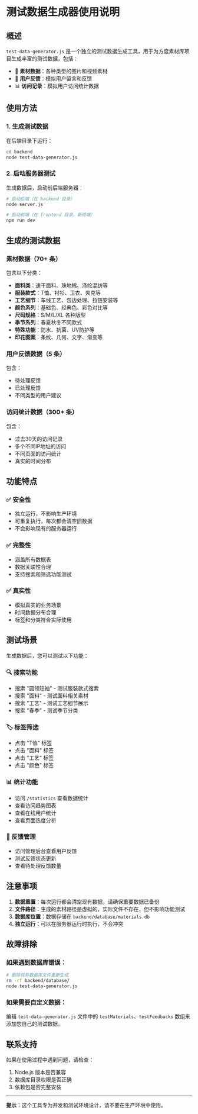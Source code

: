 # 测试数据生成器使用说明

## 概述

`test-data-generator.js` 是一个独立的测试数据生成工具，用于为方度素材库项目生成丰富的测试数据，包括：

- 📸 **素材数据**：各种类型的图片和视频素材
- 💬 **用户反馈**：模拟用户留言和反馈
- 📊 **访问记录**：模拟用户访问统计数据

## 使用方法

### 1. 生成测试数据

在后端目录下运行：

```bash
cd backend
node test-data-generator.js
```

### 2. 启动服务器测试

生成数据后，启动前后端服务器：

```bash
# 启动后端（在 backend 目录）
node server.js

# 启动前端（在 frontend 目录，新终端）
npm run dev
```

## 生成的测试数据

### 素材数据（70+ 条）

包含以下分类：

- **面料类**：速干面料、珠地棉、涤纶混纺等
- **服装款式**：T恤、衬衫、卫衣、夹克等
- **工艺细节**：车线工艺、包边处理、拉链安装等
- **颜色系列**：基础色、经典色、彩色对比等
- **尺码规格**：S/M/L/XL 各种版型
- **季节系列**：春夏秋冬不同款式
- **特殊功能**：防水、抗菌、UV防护等
- **印花图案**：条纹、几何、文字、渐变等

### 用户反馈数据（5 条）

包含：
- 待处理反馈
- 已处理反馈
- 不同类型的用户建议

### 访问统计数据（300+ 条）

包含：
- 过去30天的访问记录
- 多个不同IP地址的访问
- 不同页面的访问统计
- 真实的时间分布

## 功能特点

### ✅ 安全性
- 独立运行，不影响生产环境
- 可重复执行，每次都会清空旧数据
- 不会影响现有的服务器运行

### ✅ 完整性
- 涵盖所有数据表
- 数据关联性合理
- 支持搜索和筛选功能测试

### ✅ 真实性
- 模拟真实的业务场景
- 时间数据分布合理
- 标签和分类符合实际使用

## 测试场景

生成数据后，您可以测试以下功能：

### 🔍 搜索功能
- 搜索 "圆领短袖" - 测试服装款式搜索
- 搜索 "面料" - 测试面料相关素材
- 搜索 "工艺" - 测试工艺细节展示
- 搜索 "春季" - 测试季节分类

### 🏷️ 标签筛选
- 点击 "T恤" 标签
- 点击 "面料" 标签
- 点击 "工艺" 标签
- 点击 "颜色" 标签

### 📊 统计功能
- 访问 `/statistics` 查看数据统计
- 查看访问趋势图表
- 查看在线用户统计
- 查看页面热度分析

### 💬 反馈管理
- 访问管理后台查看用户反馈
- 测试反馈状态更新
- 查看待处理反馈数量

## 注意事项

1. **数据重置**：每次运行都会清空现有数据，请确保重要数据已备份
2. **文件路径**：生成的素材路径是虚拟的，实际文件不存在，但不影响功能测试
3. **数据库位置**：数据存储在 `backend/database/materials.db`
4. **独立运行**：可以在服务器运行时执行，不会冲突

## 故障排除

### 如果遇到数据库错误：
```bash
# 删除现有数据库文件重新生成
rm -rf backend/database/
node test-data-generator.js
```

### 如果需要自定义数据：
编辑 `test-data-generator.js` 文件中的 `testMaterials`、`testFeedbacks` 数组来添加您自己的测试数据。

## 联系支持

如果在使用过程中遇到问题，请检查：
1. Node.js 版本是否兼容
2. 数据库目录权限是否正确
3. 依赖包是否完整安装

---

**提示**：这个工具专为开发和测试环境设计，请不要在生产环境中使用。